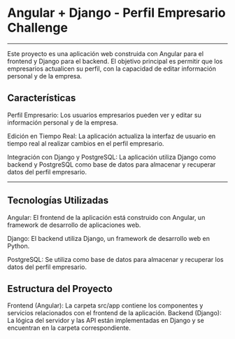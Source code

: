 # Angular + Django - Perfil Empresario Challenge
---
Este proyecto es una aplicación web construida con Angular para el frontend y Django para el backend. El objetivo principal es permitir que los empresarios actualicen su perfil, con la capacidad de editar información personal y de la empresa.

## Características
Perfil Empresario: Los usuarios empresarios pueden ver y editar su información personal y de la empresa.

Edición en Tiempo Real: La aplicación actualiza la interfaz de usuario en tiempo real al realizar cambios en el perfil empresario.

Integración con Django y PostgreSQL: La aplicación utiliza Django como backend y PostgreSQL como base de datos para almacenar y recuperar datos del perfil empresario.

---

## Tecnologías Utilizadas
Angular: El frontend de la aplicación está construido con Angular, un framework de desarrollo de aplicaciones web.

Django: El backend utiliza Django, un framework de desarrollo web en Python.

PostgreSQL: Se utiliza como base de datos para almacenar y recuperar los datos del perfil empresario.

## Estructura del Proyecto
Frontend (Angular): La carpeta src/app contiene los componentes y servicios relacionados con el frontend de la aplicación.
Backend (Django): La lógica del servidor y las API están implementadas en Django y se encuentran en la carpeta correspondiente.


